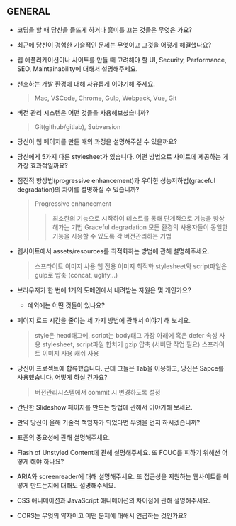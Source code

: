 
## GENERAL


* 코딩을 할 때 당신을 들뜨게 하거나 흥미를 끄는 것들은 무엇은 가요?
  >


* 최근에 당신이 경험한 기술적인 문제는 무엇이고 그것을 어떻게 해결했나요?
  > 


* 웹 애플리케이션이나 사이트를 만들 때 고려해야 할 UI, Security, Performance, SEO, Maintainability에 대해서 설명해주세요.
  > 


* 선호하는 개발 환경에 대해 자유롭게 이야기해 주세요.
  > Mac, VSCode, Chrome, Gulp, Webpack, Vue, Git

* 버전 관리 시스템은 어떤 것들을 사용해보셨습니까?
  > Git(github/gitlab), Subversion

* 당신이 웹 페이지를 만들 때의 과정을 설명해주실 수 있을까요?
  > 

* 당신에게 5가지 다른 stylesheet가 있습니다. 어떤 방법으로 사이트에 제공하는 게 가장 효과적일까요?
  > 

* 점진적 향상법(progressive enhancement)과 우아한 성능저하법(graceful degradation)의 차이를 설명하실 수 있습니까?
  > Progressive enhancement
  >> 최소한의 기능으로 시작하여 테스트를 통해 단계적으로 기능을 향상해가는 기법
  > Graceful degradation
  >> 모든 환경의 사용자들이 동일한 기능을 사용할 수 있도록 각 버전관리하는 기법

* 웹사이트에서 assets/resources를 최적화하는 방법에 관해 설명해주세요.
  > 스프라이트 이미지 사용
  > 웹 전용 이미지 최적화
  > stylesheet와 script파일은 gulp로 압축 (concat, uglify...)

* 브라우저가 한 번에 1개의 도메인에서 내려받는 자원은 몇 개인가요?
  * 예외에는 어떤 것들이 있나요?
  
* 페이지 로드 시간을 줄이는 세 가지 방법에 관해서 이야기 해 보세요.
  > style은 head태그에, script는 body태그 가장 아래에 혹은 defer 속성 사용
  > stylesheet, script파일 합치기
  > gzip 압축 (서버단 작업 필요)
  > 스프라이트 이미지 사용
  > 캐쉬 사용
  
* 당신이 프로젝트에 합류했습니다. 근데 그들은 Tab을 이용하고, 당신은 Sapce를 사용했습니다. 어떻게 하실 건가요?
  > 버전관리시스템에서 commit 시 변경하도록 설정
  
* 간단한 Slideshow 페이지를 만드는 방법에 관해서 이야기해 보세요.
  >

* 만약 당신이 올해 기술적 책임자가 되었다면 무엇을 먼저 하시겠습니까?
* 표준의 중요성에 관해 설명해주세요.
* Flash of Unstyled Content에 관해 설명해주세요. 또 FOUC를 피하기 위해선 어떻게 해야 하나요?
* ARIA와 screenreader에 대해 설명해주세요. 또 접근성을 지원하는 웹사이트를 어떻게 만드는지에 대해도 설명해주세요.
* CSS 애니메이션과 JavaScript 애니메이션의 차이점에 관해 설명해주세요.
* CORS는 무엇의 약자이고 어떤 문제에 대해서 언급하는 것인가요?
